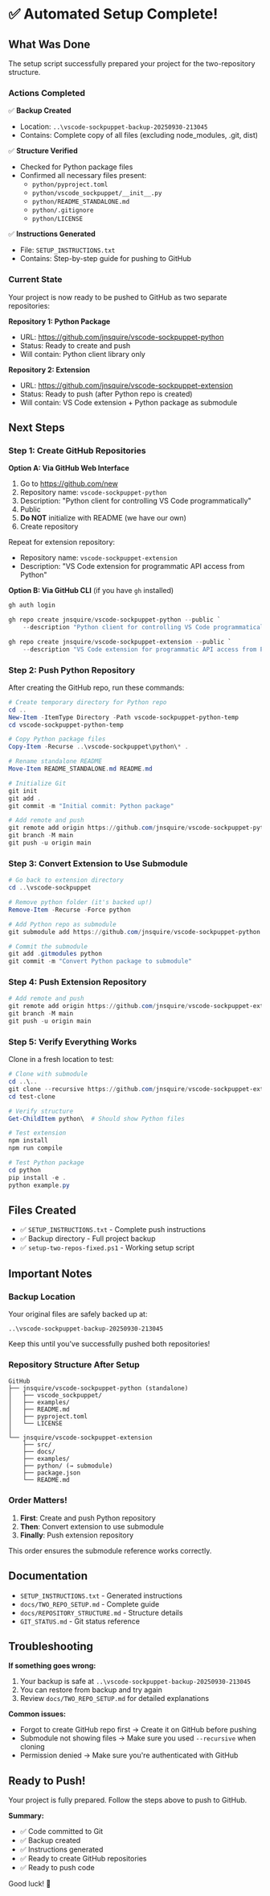 # ✅ Automated Setup Complete!

## What Was Done

The setup script successfully prepared your project for the two-repository structure.

### Actions Completed

✅ **Backup Created**
- Location: `..\vscode-sockpuppet-backup-20250930-213045`
- Contains: Complete copy of all files (excluding node_modules, .git, dist)

✅ **Structure Verified**
- Checked for Python package files
- Confirmed all necessary files present:
  - `python/pyproject.toml`
  - `python/vscode_sockpuppet/__init__.py`
  - `python/README_STANDALONE.md`
  - `python/.gitignore`
  - `python/LICENSE`

✅ **Instructions Generated**
- File: `SETUP_INSTRUCTIONS.txt`
- Contains: Step-by-step guide for pushing to GitHub

### Current State

Your project is now ready to be pushed to GitHub as two separate repositories:

**Repository 1: Python Package**
- URL: https://github.com/jnsquire/vscode-sockpuppet-python
- Status: Ready to create and push
- Will contain: Python client library only

**Repository 2: Extension**
- URL: https://github.com/jnsquire/vscode-sockpuppet-extension
- Status: Ready to push (after Python repo is created)
- Will contain: VS Code extension + Python package as submodule

## Next Steps

### Step 1: Create GitHub Repositories

**Option A: Via GitHub Web Interface**

1. Go to https://github.com/new
2. Repository name: `vscode-sockpuppet-python`
3. Description: "Python client for controlling VS Code programmatically"
4. Public
5. **Do NOT** initialize with README (we have our own)
6. Create repository

Repeat for extension repository:
- Repository name: `vscode-sockpuppet-extension`
- Description: "VS Code extension for programmatic API access from Python"

**Option B: Via GitHub CLI** (if you have `gh` installed)

```powershell
gh auth login

gh repo create jnsquire/vscode-sockpuppet-python --public `
    --description "Python client for controlling VS Code programmatically"

gh repo create jnsquire/vscode-sockpuppet-extension --public `
    --description "VS Code extension for programmatic API access from Python"
```

### Step 2: Push Python Repository

After creating the GitHub repo, run these commands:

```powershell
# Create temporary directory for Python repo
cd ..
New-Item -ItemType Directory -Path vscode-sockpuppet-python-temp
cd vscode-sockpuppet-python-temp

# Copy Python package files
Copy-Item -Recurse ..\vscode-sockpuppet\python\* .

# Rename standalone README
Move-Item README_STANDALONE.md README.md

# Initialize Git
git init
git add .
git commit -m "Initial commit: Python package"

# Add remote and push
git remote add origin https://github.com/jnsquire/vscode-sockpuppet-python.git
git branch -M main
git push -u origin main
```

### Step 3: Convert Extension to Use Submodule

```powershell
# Go back to extension directory
cd ..\vscode-sockpuppet

# Remove python folder (it's backed up!)
Remove-Item -Recurse -Force python

# Add Python repo as submodule
git submodule add https://github.com/jnsquire/vscode-sockpuppet-python.git python

# Commit the submodule
git add .gitmodules python
git commit -m "Convert Python package to submodule"
```

### Step 4: Push Extension Repository

```powershell
# Add remote and push
git remote add origin https://github.com/jnsquire/vscode-sockpuppet-extension.git
git branch -M main
git push -u origin main
```

### Step 5: Verify Everything Works

Clone in a fresh location to test:

```powershell
# Clone with submodule
cd ..\..
git clone --recursive https://github.com/jnsquire/vscode-sockpuppet-extension.git test-clone
cd test-clone

# Verify structure
Get-ChildItem python\  # Should show Python files

# Test extension
npm install
npm run compile

# Test Python package
cd python
pip install -e .
python example.py
```

## Files Created

- ✅ `SETUP_INSTRUCTIONS.txt` - Complete push instructions
- ✅ Backup directory - Full project backup
- ✅ `setup-two-repos-fixed.ps1` - Working setup script

## Important Notes

### Backup Location
Your original files are safely backed up at:
```
..\vscode-sockpuppet-backup-20250930-213045
```

Keep this until you've successfully pushed both repositories!

### Repository Structure After Setup

```
GitHub
├── jnsquire/vscode-sockpuppet-python (standalone)
│   ├── vscode_sockpuppet/
│   ├── examples/
│   ├── README.md
│   ├── pyproject.toml
│   └── LICENSE
│
└── jnsquire/vscode-sockpuppet-extension
    ├── src/
    ├── docs/
    ├── examples/
    ├── python/ (→ submodule)
    ├── package.json
    └── README.md
```

### Order Matters!

1. **First**: Create and push Python repository
2. **Then**: Convert extension to use submodule
3. **Finally**: Push extension repository

This order ensures the submodule reference works correctly.

## Documentation

- `SETUP_INSTRUCTIONS.txt` - Generated instructions
- `docs/TWO_REPO_SETUP.md` - Complete guide
- `docs/REPOSITORY_STRUCTURE.md` - Structure details
- `GIT_STATUS.md` - Git status reference

## Troubleshooting

**If something goes wrong:**
1. Your backup is safe at `..\vscode-sockpuppet-backup-20250930-213045`
2. You can restore from backup and try again
3. Review `docs/TWO_REPO_SETUP.md` for detailed explanations

**Common issues:**
- Forgot to create GitHub repo first → Create it on GitHub before pushing
- Submodule not showing files → Make sure you used `--recursive` when cloning
- Permission denied → Make sure you're authenticated with GitHub

## Ready to Push!

Your project is fully prepared. Follow the steps above to push to GitHub.

**Summary:**
- ✅ Code committed to Git
- ✅ Backup created
- ✅ Instructions generated
- ✅ Ready to create GitHub repositories
- ✅ Ready to push code

Good luck! 🚀
